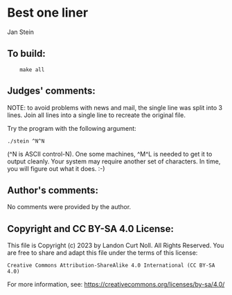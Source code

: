 # Best one liner 

Jan Stein

## To build:

        make all


## Judges' comments:

NOTE: to avoid problems with news and mail, the single line was split
into 3 lines.  Join all lines into a single line to recreate
the original file.


Try the program with the following argument:


	./stein ^N^N


(^N is ASCII control-N).  One some machines, ^M^L is needed to get it to
output cleanly.  Your system may require another set of characters.
In time, you will figure out what it does. :-)

## Author's comments:

No comments were provided by the author.

## Copyright and CC BY-SA 4.0 License:

This file is Copyright (c) 2023 by Landon Curt Noll.  All Rights Reserved.
You are free to share and adapt this file under the terms of this license:

    Creative Commons Attribution-ShareAlike 4.0 International (CC BY-SA 4.0)

For more information, see: https://creativecommons.org/licenses/by-sa/4.0/
